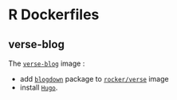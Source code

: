 # R Dockerfiles

## verse-blog
The [`verse-blog`](https://hub.docker.com/r/rlesur/verse-blog/) image :
- add [`blogdown`](https://cran.r-project.org/web/packages/blogdown/index.html) package to [`rocker/verse`](https://hub.docker.com/r/rocker/verse/) image 
- install [`Hugo`](https://gohugo.io/).
